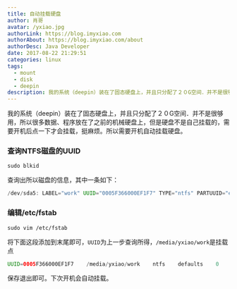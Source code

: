 ```yaml
---
title: 自动挂载硬盘
author: 肖哥
avatar: /yxiao.jpg
authorLink: https://blog.imyxiao.com
authorAbout: https://blog.imyxiao.com/about
authorDesc: Java Developer
date: 2017-08-22 21:29:51
categories: linux
tags:
  - mount
  - disk
  - deepin
description: 我的系统（deepin）装在了固态硬盘上，并且只分配了２０G空间．并不是很够用，所以很多数据、程序放在了之前的机械硬盘上，但是硬盘不是自己挂载的，需要开机后点一下才会挂载，挺麻烦。所以需要开机自动挂载硬盘。
---
```

我的系统（deepin）装在了固态硬盘上，并且只分配了２０G空间．并不是很够用，所以很多数据、程序放在了之前的机械硬盘上，但是硬盘不是自己挂载的，需要开机后点一下才会挂载，挺麻烦。所以需要开机自动挂载硬盘。

### 查询NTFS磁盘的UUID

```shell
sudo blkid
```
查询出所以磁盘的信息，其中一条如下：
```java
/dev/sda5: LABEL="work" UUID="0005F366000EF1F7" TYPE="ntfs" PARTUUID="e6f99ced-05"
```

### 编辑/etc/fstab
```shell
sudo vim /etc/fstab
```
将下面这段添加到末尾即可，`UUID`为上一步查询所得，`/media/yxiao/work`是挂载点
```java
UUID=0005F366000EF1F7    /media/yxiao/work    ntfs    defaults    0    0
```
保存退出即可。下次开机会自动挂载。
